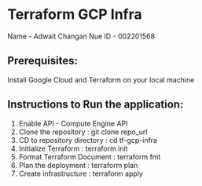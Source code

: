 # Terraform GCP Infra
Name - Adwait Changan
Nue ID - 002201568

## Prerequisites:
Install Google Cloud and Terraform on your local machine 


## Instructions to Run the application: 
1. Enable API - Compute Engine API
2. Clone the repository : git clone repo_url
3. CD to repository directory : cd tf-gcp-infra
4. Initialize Terraform : terraform init
5. Format Terraform Document : terraform fmt
6. Plan the deployment : terraform plan
7. Create infrastructure : terraform apply
    

